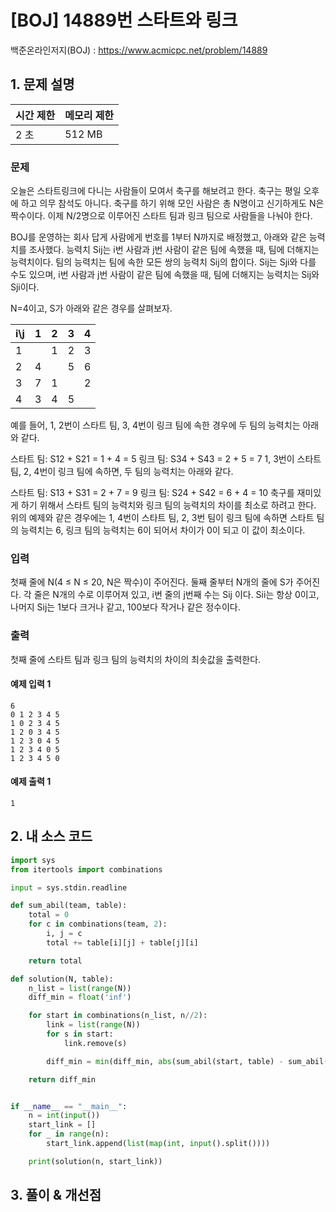 # [BOJ] 14889번 스타트와 링크

백준온라인저지(BOJ) :  https://www.acmicpc.net/problem/14889


## 1. 문제 설명

| 시간 제한 | 메모리 제한 | 
| :-------- | :---------- |
| 2 초      | 512 MB      | 

### 문제

오늘은 스타트링크에 다니는 사람들이 모여서 축구를 해보려고 한다. 축구는 평일 오후에 하고 의무 참석도 아니다. 축구를 하기 위해 모인 사람은 총 N명이고 신기하게도 N은 짝수이다. 이제 N/2명으로 이루어진 스타트 팀과 링크 팀으로 사람들을 나눠야 한다.

BOJ를 운영하는 회사 답게 사람에게 번호를 1부터 N까지로 배정했고, 아래와 같은 능력치를 조사했다. 능력치 Sij는 i번 사람과 j번 사람이 같은 팀에 속했을 때, 팀에 더해지는 능력치이다. 팀의 능력치는 팀에 속한 모든 쌍의 능력치 Sij의 합이다. Sij는 Sji와 다를 수도 있으며, i번 사람과 j번 사람이 같은 팀에 속했을 때, 팀에 더해지는 능력치는 Sij와 Sji이다.

N=4이고, S가 아래와 같은 경우를 살펴보자.

|i\j	|1	|2	|3	|4|
| :---| :--- | :--- | :--- | :--- |
|1	| |	1|	2|	3|
|2	|4	| |	5|	6|
|3	|7	|1	| |	2|
|4	|3	|4	|5	| |
예를 들어, 1, 2번이 스타트 팀, 3, 4번이 링크 팀에 속한 경우에 두 팀의 능력치는 아래와 같다.

스타트 팀: S12 + S21 = 1 + 4 = 5
링크 팀: S34 + S43 = 2 + 5 = 7
1, 3번이 스타트 팀, 2, 4번이 링크 팀에 속하면, 두 팀의 능력치는 아래와 같다.

스타트 팀: S13 + S31 = 2 + 7 = 9
링크 팀: S24 + S42 = 6 + 4 = 10
축구를 재미있게 하기 위해서 스타트 팀의 능력치와 링크 팀의 능력치의 차이를 최소로 하려고 한다. 위의 예제와 같은 경우에는 1, 4번이 스타트 팀, 2, 3번 팀이 링크 팀에 속하면 스타트 팀의 능력치는 6, 링크 팀의 능력치는 6이 되어서 차이가 0이 되고 이 값이 최소이다.

### 입력

첫째 줄에 N(4 ≤ N ≤ 20, N은 짝수)이 주어진다. 둘째 줄부터 N개의 줄에 S가 주어진다. 각 줄은 N개의 수로 이루어져 있고, i번 줄의 j번째 수는 Sij 이다. Sii는 항상 0이고, 나머지 Sij는 1보다 크거나 같고, 100보다 작거나 같은 정수이다.

### 출력

첫째 줄에 스타트 팀과 링크 팀의 능력치의 차이의 최솟값을 출력한다.

#### 예제 입력 1

```
6
0 1 2 3 4 5
1 0 2 3 4 5
1 2 0 3 4 5
1 2 3 0 4 5
1 2 3 4 0 5
1 2 3 4 5 0
```

#### 예제 출력 1

```
1
```


## 2. 내 소스 코드

```python
import sys
from itertools import combinations

input = sys.stdin.readline

def sum_abil(team, table):
    total = 0
    for c in combinations(team, 2):
        i, j = c
        total += table[i][j] + table[j][i]

    return total

def solution(N, table):
    n_list = list(range(N))
    diff_min = float('inf')

    for start in combinations(n_list, n//2):
        link = list(range(N))
        for s in start:
            link.remove(s)

        diff_min = min(diff_min, abs(sum_abil(start, table) - sum_abil(link, table)))

    return diff_min


if __name__ == "__main__":
    n = int(input())
    start_link = []
    for _ in range(n):
        start_link.append(list(map(int, input().split())))

    print(solution(n, start_link))
```



## 3. 풀이 & 개선점

```python

```